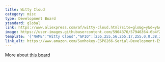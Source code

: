 ```yaml
---
title: Witty Cloud
category: misc
type: Development Board
standard: global
link: https://www.aliexpress.com/af/witty-cloud.html?site=glo&g=y&d=y&origin=n&spm=2114.search0604.0.0.1e943181ijfCjr&filterCat=400103%2C153713&jump=afs&groupsort=1&SortType=price_asc&SearchText=witty+cloud&initiative_id=SB_20190517094810&isViewCP=y
image: https://user-images.githubusercontent.com/5904370/57946364-6b4f2d00-78dc-11e9-897c-0e5ec0d74860.png
template: '{"NAME":"Witty Cloud","GPIO":[255,255,56,255,17,255,0,0,38,39,255,37,255],"FLAG":1,"BASE":32}' 
link_alt: https://www.amazon.com/Sunhokey-ESP8266-Serial-Development-ESP-12F/dp/B07BRNQHC1
---
```


More about [this board](https://yoursunny.com/t/2016/WittyCloud-first/)